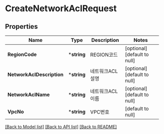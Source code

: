 # CreateNetworkAclRequest

## Properties
Name | Type | Description | Notes
------------ | ------------- | ------------- | -------------
**RegionCode** | ***string** | REGION코드 | [optional] [default to null]
**NetworkAclDescription** | ***string** | 네트워크ACL설명 | [optional] [default to null]
**NetworkAclName** | ***string** | 네트워크ACL이름 | [optional] [default to null]
**VpcNo** | ***string** | VPC번호 | [default to null]

[[Back to Model list]](../README.md#documentation-for-models) [[Back to API list]](../README.md#documentation-for-api-endpoints) [[Back to README]](../README.md)


